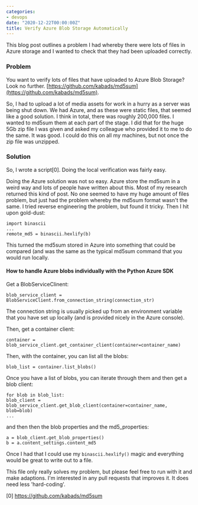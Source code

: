 ```yaml
---
categories:
- devops
date: "2020-12-22T00:00:00Z"
title: Verify Azure Blob Storage Automatically
---
```


This blog post outlines a problem I had whereby there were lots of files in Azure storage and I wanted to check that they had been uploaded correctly. 

### Problem

You want to verify lots of files that have uploaded to Azure Blob Storage? Look no further. [https://github.com/kabads/md5sum](https://github.com/kabads/md5sum).

So, I had to upload a lot of media assets for work in a hurry as a server was being shut down. We had Azure, and as these were static files, that seemed like a good solution. I think in total, there was roughly 200,000 files. I wanted to md5sum them at each part of the stage. I did that for the huge 5Gb zip file I was given and asked my colleague who provided it to me to do the same. It was good. I could do this on all my machines, but not once the zip file was unzipped. 

### Solution

So, I wrote a script[0]. Doing the local verification was fairly easy. 

Doing the Azure solution was not so easy. Azure store the md5sum in a weird way and lots of people have written about this. Most of my research returned this kind of post. No one seemed to have my huge amount of files problem, but just had the problem whereby the md5sum format wasn't the same. I tried reverse engineering the problem, but found it tricky. Then I hit upon gold-dust:

    import binascii
    ...
    remote_md5 = binascii.hexlify(b)

This turned the md5sum stored in Azure into something that could be compared (and was the same as the typical md5sum command that you would run locally. 

#### How to handle Azure blobs individually with the Python Azure SDK

Get a BlobServiceClinent: 

    blob_service_client = BlobServiceClient.from_connection_string(connection_str)

The connection string is usually picked up from an environment variable that you have set up locally (and is provided nicely in the Azure console). 

Then, get a container client: 

    container = blob_service_client.get_container_client(container=container_name)

Then, with the container, you can list all the blobs: 

    blob_list = container.list_blobs()

Once you have a list of blobs, you can iterate through them and then get a blob client: 

    for blob in blob_list:
    blob_client = blob_service_client.get_blob_client(container=container_name, blob=blob)
    ...

and then then the blob properties and the md5_properties:
    
    a = blob_client.get_blob_properties()
    b = a.content_settings.content_md5
    
Once  I had that I could use my `binascii.hexlify()` magic and everything would be great to write out to a file. 

This file only really solves my problem, but please feel free to run with it and make adaptions. I'm interested in any pull requests that improves it. It does need less 'hard-coding'. 

[0] https://github.com/kabads/md5sum
